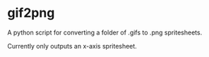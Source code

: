 # gif2png
A python script for converting a folder of .gifs to .png spritesheets.

Currently only outputs an x-axis spritesheet.
